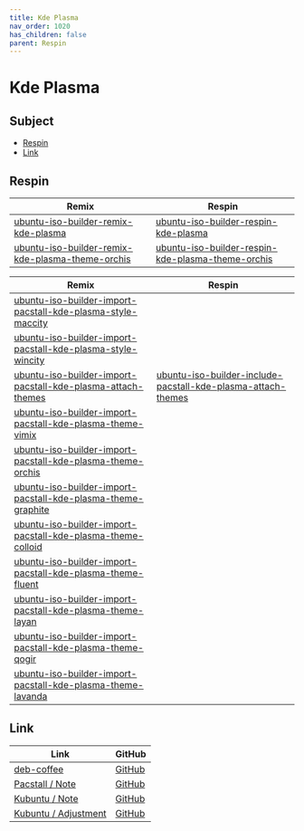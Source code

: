 ```yaml
---
title: Kde Plasma
nav_order: 1020
has_children: false
parent: Respin
---
```



# Kde Plasma




## Subject

* [Respin](#respin)
* [Link](#link)



## Respin

| Remix  | Respin |
| ------ | ------ |
| [ubuntu-iso-builder-remix-kde-plasma](https://github.com/samwhelp/ubuntu-iso-builder-remix-kde-plasma) | [ubuntu-iso-builder-respin-kde-plasma](https://github.com/samwhelp/ubuntu-iso-builder-respin-kde-plasma) |
| [ubuntu-iso-builder-remix-kde-plasma-theme-orchis](https://github.com/samwhelp/ubuntu-iso-builder-remix-kde-plasma-theme-orchis) | [ubuntu-iso-builder-respin-kde-plasma-theme-orchis](https://github.com/samwhelp/ubuntu-iso-builder-respin-kde-plasma-theme-orchis) |


| Remix  | Respin |
| ------ | ------ |
| [ubuntu-iso-builder-import-pacstall-kde-plasma-style-maccity](https://github.com/samwhelp/ubuntu-iso-builder-import-pacstall-kde-plasma-style-maccity) |  |
| [ubuntu-iso-builder-import-pacstall-kde-plasma-style-wincity](https://github.com/samwhelp/ubuntu-iso-builder-import-pacstall-kde-plasma-style-wincity) |  |
| [ubuntu-iso-builder-import-pacstall-kde-plasma-attach-themes](https://github.com/samwhelp/ubuntu-iso-builder-import-pacstall-kde-plasma-attach-themes) | [ubuntu-iso-builder-include-pacstall-kde-plasma-attach-themes](https://github.com/samwhelp/ubuntu-iso-builder-include-pacstall-kde-plasma-attach-themes) |
| [ubuntu-iso-builder-import-pacstall-kde-plasma-theme-vimix](https://github.com/samwhelp/ubuntu-iso-builder-import-pacstall-kde-plasma-theme-vimix) |  |
| [ubuntu-iso-builder-import-pacstall-kde-plasma-theme-orchis](https://github.com/samwhelp/ubuntu-iso-builder-import-pacstall-kde-plasma-theme-orchis) |  |
| [ubuntu-iso-builder-import-pacstall-kde-plasma-theme-graphite](https://github.com/samwhelp/ubuntu-iso-builder-import-pacstall-kde-plasma-theme-graphite) |  |
| [ubuntu-iso-builder-import-pacstall-kde-plasma-theme-colloid](https://github.com/samwhelp/ubuntu-iso-builder-import-pacstall-kde-plasma-theme-colloid) |  |
| [ubuntu-iso-builder-import-pacstall-kde-plasma-theme-fluent](https://github.com/samwhelp/ubuntu-iso-builder-import-pacstall-kde-plasma-theme-fluent) |  |
| [ubuntu-iso-builder-import-pacstall-kde-plasma-theme-layan](https://github.com/samwhelp/ubuntu-iso-builder-import-pacstall-kde-plasma-theme-layan) |  |
| [ubuntu-iso-builder-import-pacstall-kde-plasma-theme-qogir](https://github.com/samwhelp/ubuntu-iso-builder-import-pacstall-kde-plasma-theme-qogir) |  |
| [ubuntu-iso-builder-import-pacstall-kde-plasma-theme-lavanda](https://github.com/samwhelp/ubuntu-iso-builder-import-pacstall-kde-plasma-theme-lavanda) |  |




## Link

| Link | GitHub |
| ---- | ------ |
| [deb-coffee](https://samwhelp.github.io/deb-coffee/) | [GitHub](https://github.com/samwhelp/deb-coffee) |
| [Pacstall / Note](https://samwhelp.github.io/note-about-pacstall/) | [GitHub](https://github.com/samwhelp/note-about-pacstall) |
| [Kubuntu / Note](https://samwhelp.github.io/note-about-kubuntu/) | [GitHub](https://github.com/samwhelp/note-about-kubuntu) |
| [Kubuntu / Adjustment](https://samwhelp.github.io/kubuntu-adjustment/) | [GitHub](https://github.com/samwhelp/kubuntu-adjustment) |
